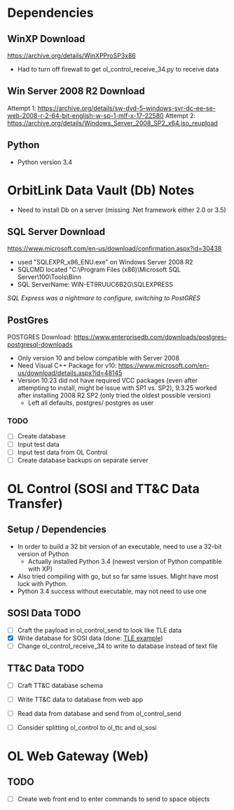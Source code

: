 # Dependencies
## WinXP Download
https://archive.org/details/WinXPProSP3x86
- Had to turn off firewall to get ol_control_receive_34.py to receive data

## Win Server 2008 R2 Download
Attempt 1: https://archive.org/details/sw-dvd-5-windows-svr-dc-ee-se-web-2008-r-2-64-bit-english-w-sp-1-mlf-x-17-22580
Attempt 2: https://archive.org/details/Windows_Server_2008_SP2_x64.iso_reupload

## Python
- Python version 3.4

# OrbitLink Data Vault (Db) Notes
- Need to install Db on a server (missing .Net framework either 2.0 or 3.5)


## SQL Server Download
https://www.microsoft.com/en-us/download/confirmation.aspx?id=30438
- used "SQLEXPR_x86_ENU.exe" on Windows Server 2008 R2
- SQLCMD located "C:\Program Files (x86)\Microsoft SQL Server\100\Tools\Binn
- SQL ServerName: WIN-ET9RUUC6B2G\SQLEXPRESS

*SQL Express was a nightmare to configure, switching to PostGRES*

## PostGres
POSTGRES Download: https://www.enterprisedb.com/downloads/postgres-postgresql-downloads
- Only version 10 and below compatible with Server 2008 
- Need Visual C++ Package for v10: https://www.microsoft.com/en-us/download/details.aspx?id=48145
- Version 10.23 did not have required VCC packages (even after attempting to install, might be issue with SP1 vs. SP2), 9.3.25 worked after installing 2008 R2 SP2 (only tried the oldest possible version)
  - Left all defaults, postgres/ postgres as user

### TODO
- [ ] Create database
- [ ] Input test data
- [ ] Input test data from OL Control
- [ ] Create database backups on separate server

# OL Control (SOSI and TT&C Data Transfer)

## Setup / Dependencies
- In order to build a 32 bit version of an executable, need to use a 32-bit version of Python
  - Actually installed Python 3.4 (newest version of Python compatible with XP)
- Also tried compiling with go, but so far same issues. Might have most luck with Python.
- Python 3.4 success without executable, may not need to use one

## SOSI Data TODO
- [ ] Craft the payload in ol_control_send to look like TLE data
- [X] Write database for SOSI data (done: [TLE example](db/init.sql))
- [ ] Change ol_control_receive_34 to write to database instead of text file

## TT&C Data TODO
- [ ] Craft TT&C database schema
- [ ] Write TT&C data to database from web app
- [ ] Read data from database and send from ol_control_send
- [ ] Consider splitting ol_control to ol_ttc and ol_sosi



# OL Web Gateway (Web)

## TODO
- [ ] Create web front end to enter commands to send to space objects